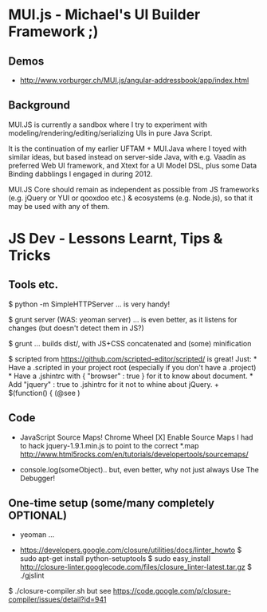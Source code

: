 MUI.js - Michael's UI Builder Framework ;)
======

Demos
---
* http://www.vorburger.ch/MUI.js/angular-addressbook/app/index.html

Background
---

MUI.JS is currently a sandbox where I try to experiment with 
modeling/rendering/editing/serializing UIs in pure Java Script.

It is the continuation of my earlier UFTAM + MUI.Java where I toyed with similar ideas,
but based instead on server-side Java, with e.g. Vaadin as preferred Web UI framework,
and Xtext for a UI Model DSL, plus some Data Binding dabblings I engaged in during 2012. 

MUI.JS Core should remain as independent as possible from JS frameworks 
(e.g. jQuery or YUI or qooxdoo etc.) & ecosystems (e.g. Node.js), so that
it may be used with any of them.
 
 
JS Dev - Lessons Learnt, Tips & Tricks
====

Tools etc.
---

$ python -m SimpleHTTPServer
... is very handy!

$ grunt server  (WAS: yeoman server)
... is even better, as it listens for changes (but doesn't detect them in JS?)

$ grunt
... builds dist/, with JS+CSS concatenated and (some) minification

$ scripted from https://github.com/scripted-editor/scripted/ is great! Just:
	* Have a .scripted in your project root (especially if you don't have a .project)
	* Have a .jshintrc with { "browser" : true } for it to know about document.
	* Add "jquery" : true to .jshintrc for it not to whine about jQuery. + $(function() { (@see )


Code
----

* JavaScript Source Maps!  Chrome Wheel [X] Enable Source Maps
  I had to hack jquery-1.9.1.min.js to point to the correct *.map
  http://www.html5rocks.com/en/tutorials/developertools/sourcemaps/

* console.log(someObject).. but, even better, why not just always Use The Debugger!


One-time setup (some/many completely OPTIONAL)
---

* yeoman ...

* https://developers.google.com/closure/utilities/docs/linter_howto
$ sudo apt-get install python-setuptools
$ sudo easy_install http://closure-linter.googlecode.com/files/closure_linter-latest.tar.gz
$ ./gjslint

$ ./closure-compiler.sh
  but see https://code.google.com/p/closure-compiler/issues/detail?id=941

